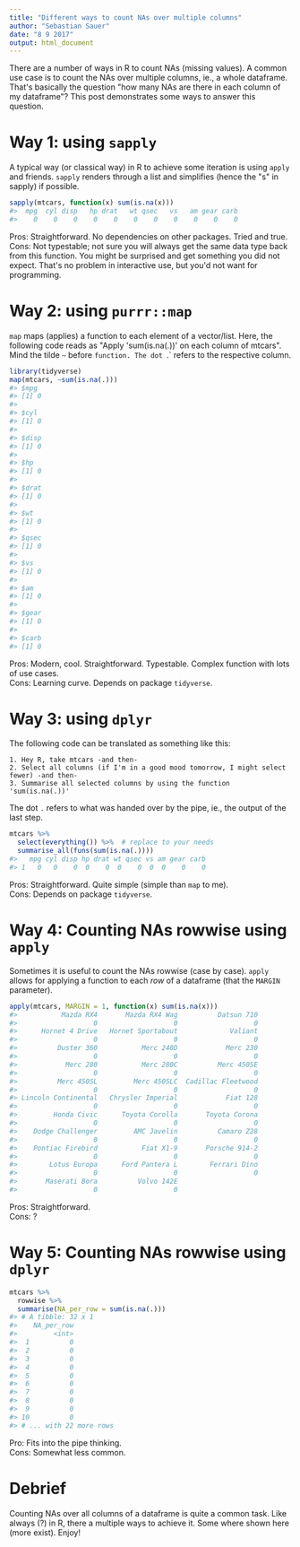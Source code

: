 ```yaml
---
title: "Different ways to count NAs over multiple columns"
author: "Sebastian Sauer"
date: "8 9 2017"
output: html_document
---
```





There are a number of ways in R to count NAs (missing values). A common use case is to count the NAs over multiple columns, ie., a whole dataframe. That's basically the question "how many NAs are there in each column of my dataframe"? This post demonstrates some ways to answer this question.


# Way 1: using `sapply`

A typical way (or classical way) in R to achieve some iteration is using `apply` and friends. `sapply` renders through a list and simplifies (hence the "s" in sapply) if possible.


```r
sapply(mtcars, function(x) sum(is.na(x)))
#>  mpg  cyl disp   hp drat   wt qsec   vs   am gear carb 
#>    0    0    0    0    0    0    0    0    0    0    0
```

Pros: Straightforward. No dependencies on other packages. Tried and true.  
Cons: Not typestable; not sure you will always get the same data type back from this function. You might be surprised and get something you did not expect. That's no problem in interactive use, but you'd not want for programming.

# Way 2: using `purrr::map`

`map` maps (applies) a function to each element of a vector/list. Here, the following code reads as "Apply 'sum(is.na(.))' on each column of mtcars". Mind the tilde `~` before `function. The dot `.` refers to the respective column.


```r
library(tidyverse)
map(mtcars, ~sum(is.na(.))) 
#> $mpg
#> [1] 0
#> 
#> $cyl
#> [1] 0
#> 
#> $disp
#> [1] 0
#> 
#> $hp
#> [1] 0
#> 
#> $drat
#> [1] 0
#> 
#> $wt
#> [1] 0
#> 
#> $qsec
#> [1] 0
#> 
#> $vs
#> [1] 0
#> 
#> $am
#> [1] 0
#> 
#> $gear
#> [1] 0
#> 
#> $carb
#> [1] 0
```


Pros: Modern, cool. Straightforward. Typestable. Complex function with lots of use cases.  
Cons: Learning curve. Depends on package `tidyverse`.   


# Way 3: using `dplyr`

The following code can be translated as something like this:

```
1. Hey R, take mtcars -and then-    
2. Select all columns (if I'm in a good mood tomorrow, I might select fewer) -and then-  
3. Summarise all selected columns by using the function 'sum(is.na(.))'
```

The dot `.` refers to what was handed over by the pipe, ie., the output of the last step.



```r
mtcars %>% 
  select(everything()) %>%  # replace to your needs
  summarise_all(funs(sum(is.na(.))))
#>   mpg cyl disp hp drat wt qsec vs am gear carb
#> 1   0   0    0  0    0  0    0  0  0    0    0
```


Pros: Straightforward. Quite simple (simple than `map` to me).  
Cons: Depends on package `tidyverse`.  

# Way 4: Counting NAs rowwise using `apply`

Sometimes it is useful to count the NAs rowwise (case by case). `apply` allows for applying a function to each *row*  of a dataframe (that the `MARGIN` parameter).


```r
apply(mtcars, MARGIN = 1, function(x) sum(is.na(x)))
#>           Mazda RX4       Mazda RX4 Wag          Datsun 710 
#>                   0                   0                   0 
#>      Hornet 4 Drive   Hornet Sportabout             Valiant 
#>                   0                   0                   0 
#>          Duster 360           Merc 240D            Merc 230 
#>                   0                   0                   0 
#>            Merc 280           Merc 280C          Merc 450SE 
#>                   0                   0                   0 
#>          Merc 450SL         Merc 450SLC  Cadillac Fleetwood 
#>                   0                   0                   0 
#> Lincoln Continental   Chrysler Imperial            Fiat 128 
#>                   0                   0                   0 
#>         Honda Civic      Toyota Corolla       Toyota Corona 
#>                   0                   0                   0 
#>    Dodge Challenger         AMC Javelin          Camaro Z28 
#>                   0                   0                   0 
#>    Pontiac Firebird           Fiat X1-9       Porsche 914-2 
#>                   0                   0                   0 
#>        Lotus Europa      Ford Pantera L        Ferrari Dino 
#>                   0                   0                   0 
#>       Maserati Bora          Volvo 142E 
#>                   0                   0
```

Pros: Straightforward.  
Cons: ?  


# Way 5: Counting NAs rowwise using `dplyr`



```r
mtcars %>% 
  rowwise %>% 
  summarise(NA_per_row = sum(is.na(.)))
#> # A tibble: 32 x 1
#>    NA_per_row
#>         <int>
#>  1          0
#>  2          0
#>  3          0
#>  4          0
#>  5          0
#>  6          0
#>  7          0
#>  8          0
#>  9          0
#> 10          0
#> # ... with 22 more rows
```

Pro: Fits into the pipe thinking.  
Cons: Somewhat less common.  


# Debrief

Counting NAs over all columns of a dataframe is quite a common task. Like always (?) in R, there a multiple ways to achieve it. Some where shown here (more exist). Enjoy!

